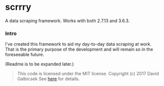 scrrry
======

A data scraping framework. Works with both 2.7.13 and 3.6.3.

### Intro

I've created this framework to aid my day-to-day data scraping at work. That is the primary purpose of the development and will remain so in the foreseeable future.

(Readme is to be expanded later.)

> This code is licensed under the MIT license.
> Copyright (c) 2017 David Galbicsek
> See [here](https://github.com/DGalbichek/scrrry/blob/master/LICENSE) for details.
